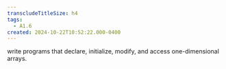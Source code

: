 ```yaml
---
transcludeTitleSize: h4
tags:
  - A1.6
created: 2024-10-22T10:52:22.000-0400
---
```

write programs that declare, initialize, modify, and access one-dimensional arrays.